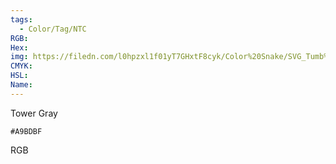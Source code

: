 ```yaml
---
tags:
  - Color/Tag/NTC
RGB:
Hex:
img: https://filedn.com/l0hpzxl1f01yT7GHxtF8cyk/Color%20Snake/SVG_Tumb%20Mass%20No%20Name/A9BDBF.svg
CMYK:
HSL:
Name:
---
```

Tower Gray
```palette
#A9BDBF
```
RGB

